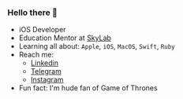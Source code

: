 
### Hello there 👋

- iOS Developer
- Education Mentor at [SkyLab](https://www.linkedin.com/school/skylab-school/)<br>
- Learning all about: `Apple`, `iOS`, `MacOS`, `Swift`, `Ruby`<br>
- Reach me: <ul> <li>
[Linkedin](https://www.linkedin.com/in/artem-bilyi-8b9854249/)<br><li>
[Telegram](https://t.me/bilyyartem)<br><li>
[Instagram](https://www.instagram.com/bilyyartem/)<br></ul>
- Fun fact: I'm hude fan of Game of Thrones<br>
<!--
![](https://media.giphy.com/media/zQOmyYc8TXzSBfrTFb/giphy.gif)
<-
<ul>
<li>foo
